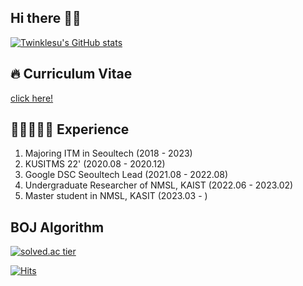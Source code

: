 ## Hi there 👋🏻
  
[![Twinklesu's GitHub stats](https://github-readme-stats.vercel.app/api?username=twinklesu&bg_color=30,e96443,904e95&title_color=fff&text_color=fff)](https://github.com/anuraghazra/github-readme-stats)
  
## 🔥 Curriculum Vitae
[click here!](https://twinklesu.notion.site/online-CV-c242997949bf472d87757a42e229de8b)

## 🐥👩🏻‍💻🐥 Experience

1. Majoring ITM in Seoultech (2018 - 2023) <br>
2. KUSITMS 22' (2020.08 - 2020.12)
3. Google DSC Seoultech Lead (2021.08 - 2022.08)
4. Undergraduate Researcher of NMSL, KAIST (2022.06 - 2023.02)
5. Master student in NMSL, KASIT (2023.03 - )


##  BOJ Algorithm
  
[![solved.ac tier](http://mazassumnida.wtf/api/pastel/generate_badge?boj=twinklesu14)](https://solved.ac/twinklesu14)
  




[![Hits](https://hits.seeyoufarm.com/api/count/incr/badge.svg?url=https%3A%2F%2Fgithub.com%2Ftwinklesu&count_bg=%23FF6B74&title_bg=%23000000&icon=&icon_color=%23E7E7E7&title=hits&edge_flat=false)](https://hits.seeyoufarm.com)
